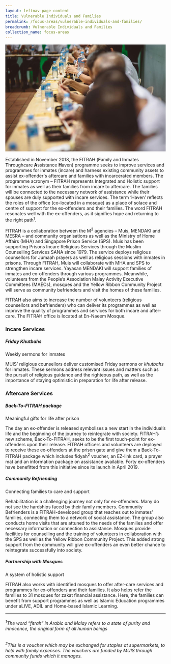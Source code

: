 ```yaml
---
layout: leftnav-page-content
title: Vulnerable Individuals and Families
permalink: /focus-areas/vulnerable-individuals-and-families/
breadcrumb: Vulnerable Individuals and Families
collection_name: focus-areas
---
```


![Vulnerable Individuals and Families](/images/focus-area-vulnerable.jpg)

Established in November 2018, the FITRAH (**F**amily and **I**nmates **T**h**r**oughcare **A**ssistance **H**aven) programme seeks to improve services and programmes for inmates (incare) and harness existing community assets to assist ex-offender's aftercare and families with incarcerated members. The programme acronym – FITRAH represents Integrated and Holistic support for inmates as well as their families from incare to aftercare. The families will be connected to the necessary network of assistance while their spouses are duly supported with incare services. The term ‘Haven’ reflects the roles of the office (co-located in a mosque) as a place of solace and centre of support for the ex-offenders and their families. The word FITRAH resonates well with the ex-offenders, as it signifies hope and returning to the right path<sup>1</sup>.

FITRAH is a collaboration between the M<sup>3</sup> agencies – Muis, MENDAKI and MESRA – and community organisations as well as the Ministry of Home Affairs (MHA) and Singapore Prison Service (SPS). Muis has been supporting Prisons Incare Religious Services through the Muslim Counselling Services SANA since 1979. The service deploys religious counsellors for Jumaah prayers as well as religious sessions with inmates in prisons. Through FITRAH, Muis will collaborate with MHA and SPS to strengthen incare services. Yayasan MENDAKI will support families of inmates and ex-offenders through various programmes. Meanwhile, volunteers from the People’s Association Malay Activity Executive Committees (MAECs), mosques and the Yellow Ribbon Community Project will serve as community befrienders and visit the homes of these families.

FITRAH also aims to increase the number of volunteers (religious counsellors and befrienders) who can deliver its programmes as well as improve the quality of programmes and services for both incare and after-care. The FITRAH office is located at En-Naeem Mosque.

### **Incare Services**

##### **Friday Khutbahs**
<p class="desc">Weekly sermons for inmates</p>

MUIS’ religious counsellors deliver customised Friday sermons or *khutbahs* for inmates. These sermons address relevant issues and matters such as the pursuit of religious guidance and the righteous path, as well as the importance of staying optimistic in preparation for life after release.

### **Aftercare Services**

##### **Back-To-FITRAH package**
<p class="desc">Meaningful gifts for life after prison</p>

The day an ex-offender is released symbolises a new start in the individual’s life and the beginning of the journey to reintegrate with society. FITRAH’s new scheme, Back-To-FITRAH, seeks to be the first touch-point for ex-offenders upon their release. FITRAH officers and volunteers are deployed to receive these ex-offenders at the prison gate and give them a Back-To-FITRAH package which includes fidyah<sup>2</sup> voucher, an EZ-link card, a prayer mat and an information package on assistance available. Forty ex-offenders have benefitted from this initiative since its launch in April 2019.

##### **Community Befriending**
<p class="desc">Connecting families to care and support</p>

Rehabilitation is a challenging journey not only for ex-offenders. Many do not see the hardships faced by their family members. Community Befrienders is a FITRAH-developed group that reaches out to inmates’ families, connecting them to a network of social assistance. The group also conducts home visits that are attuned to the needs of the families and offer necessary information or connection to assistance. Mosques provide facilities for counselling and the training of volunteers in collaboration with the SPS as well as the Yellow Ribbon Community Project. This added strong support from the community will give ex-offenders an even better chance to reintegrate successfully into society.

##### **Partnership with Mosques**
<p class="desc">A system of holistic support</p>

FITRAH also works with identified mosques to offer after-care services and programmes for ex-offenders and their families. It also helps refer the families to 31 mosques for zakat financial assistance. Here, the families can benefit from support programmes as well as Islamic Education programmes under aLIVE, ADIL and Home-based Islamic Learning.

<hr>

###### *<sup>1</sup>The word “fitrah” in Arabic and Malay refers to a state of purity and innocence, the original form of all human beings*

###### *<sup>2</sup>This is a voucher which may be exchanged for staples at supermarkets, to help with family expenses. The vouchers are funded by MUIS through community funds which it manages.*




